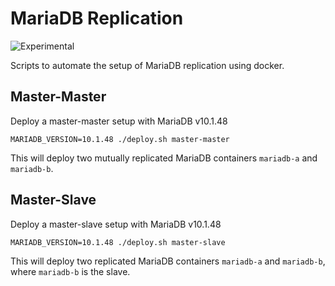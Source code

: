 # MariaDB Replication

![Experimental](https://img.shields.io/badge/Experimental-red)

Scripts to automate the setup of MariaDB replication using docker.

## Master-Master
Deploy a master-master setup with MariaDB v10.1.48
```shell
MARIADB_VERSION=10.1.48 ./deploy.sh master-master
```

This will deploy two mutually replicated MariaDB containers `mariadb-a` and `mariadb-b`.

## Master-Slave
Deploy a master-slave setup with MariaDB v10.1.48
```shell
MARIADB_VERSION=10.1.48 ./deploy.sh master-slave
```
This will deploy two replicated MariaDB containers `mariadb-a` and `mariadb-b`, where `mariadb-b` is the slave.
